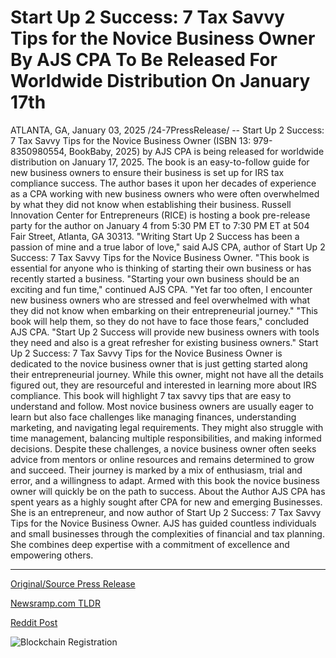 # Start Up 2 Success: 7 Tax Savvy Tips for the Novice Business Owner By AJS CPA To Be Released For Worldwide Distribution On January 17th

ATLANTA, GA, January 03, 2025 /24-7PressRelease/ -- Start Up 2 Success: 7 Tax Savvy Tips for the Novice Business Owner (ISBN 13: 979-8350980554, BookBaby, 2025) by AJS CPA is being released for worldwide distribution on January 17, 2025. The book is an easy-to-follow guide for new business owners to ensure their business is set up for IRS tax compliance success. The author bases it upon her decades of experience as a CPA working with new business owners who were often overwhelmed by what they did not know when establishing their business. Russell Innovation Center for Entrepreneurs (RICE) is hosting a book pre-release party for the author on January 4 from 5:30 PM ET to 7:30 PM ET at 504 Fair Street, Atlanta, GA 30313.  "Writing Start Up 2 Success has been a passion of mine and a true labor of love," said AJS CPA, author of Start Up 2 Success: 7 Tax Savvy Tips for the Novice Business Owner. "This book is essential for anyone who is thinking of starting their own business or has recently started a business.  "Starting your own business should be an exciting and fun time," continued AJS CPA. "Yet far too often, I encounter new business owners who are stressed and feel overwhelmed with what they did not know when embarking on their entrepreneurial journey."  "This book will help them, so they do not have to face those fears," concluded AJS CPA. "Start Up 2 Success will provide new business owners with tools they need and also is a great refresher for existing business owners."  Start Up 2 Success: 7 Tax Savvy Tips for the Novice Business Owner is dedicated to the novice business owner that is just getting started along their entrepreneurial journey. While this owner, might not have all the details figured out, they are resourceful and interested in learning more about IRS compliance. This book will highlight 7 tax savvy tips that are easy to understand and follow. Most novice business owners are usually eager to learn but also face challenges like managing finances, understanding marketing, and navigating legal requirements. They might also struggle with time management, balancing multiple responsibilities, and making informed decisions. Despite these challenges, a novice business owner often seeks advice from mentors or online resources and remains determined to grow and succeed. Their journey is marked by a mix of enthusiasm, trial and error, and a willingness to adapt. Armed with this book the novice business owner will quickly be on the path to success.  About the Author  AJS CPA has spent years as a highly sought after CPA for new and emerging Businesses. She is an entrepreneur, and now author of Start Up 2 Success: 7 Tax Savvy Tips for the Novice Business Owner.  AJS has guided countless individuals and small businesses through the complexities of financial and tax planning. She combines deep expertise with a commitment of excellence and empowering others. 

---

[Original/Source Press Release](https://www.24-7pressrelease.com/press-release/517522/start-up-2-success-7-tax-savvy-tips-for-the-novice-business-owner-by-ajs-cpa-to-be-released-for-worldwide-distribution-on-january-17th)
                    

[Newsramp.com TLDR](https://newsramp.com/curated-news/new-book-release-start-up-2-success-essential-tips-for-novice-business-owners/d06873d29087bd9198380ec6e2251c8f) 

 



[Reddit Post](https://www.reddit.com/r/StartupBusinessNews/comments/1hshngh/new_book_release_start_up_2_success_essential/) 



![Blockchain Registration](https://cdn.newsramp.app/24-7PressRelease/qrcode/251/3/larkLOkL.webp)